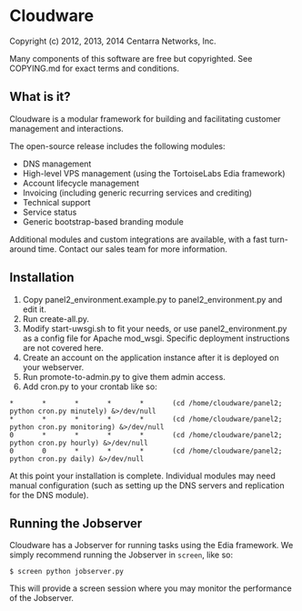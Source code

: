 # Cloudware

Copyright (c) 2012, 2013, 2014 Centarra Networks, Inc.

Many components of this software are free but copyrighted.
See COPYING.md for exact terms and conditions.

## What is it?

Cloudware is a modular framework for building and facilitating customer management and
interactions.

The open-source release includes the following modules:

* DNS management
* High-level VPS management (using the TortoiseLabs Edia framework)
* Account lifecycle management
* Invoicing (including generic recurring services and crediting)
* Technical support
* Service status
* Generic bootstrap-based branding module

Additional modules and custom integrations are available, with a fast turn-around time.
Contact our sales team for more information.

## Installation

1. Copy panel2_environment.example.py to panel2_environment.py and edit it.
2. Run create-all.py.
3. Modify start-uwsgi.sh to fit your needs, or use panel2_environment.py as a config file
   for Apache mod_wsgi.  Specific deployment instructions are not covered here.
4. Create an account on the application instance after it is deployed on your webserver.
5. Run promote-to-admin.py <username> to give them admin access.
6. Add cron.py to your crontab like so:

```
*       *       *       *       *       (cd /home/cloudware/panel2; python cron.py minutely) &>/dev/null
*       *       *       *       *       (cd /home/cloudware/panel2; python cron.py monitoring) &>/dev/null
0       *       *       *       *       (cd /home/cloudware/panel2; python cron.py hourly) &>/dev/null
0       0       *       *       *       (cd /home/cloudware/panel2; python cron.py daily) &>/dev/null
```

At this point your installation is complete.  Individual modules may need manual configuration
(such as setting up the DNS servers and replication for the DNS module).

## Running the Jobserver

Cloudware has a Jobserver for running tasks using the Edia framework.  We simply recommend running the
Jobserver in `screen`, like so:

```
$ screen python jobserver.py
```

This will provide a screen session where you may monitor the performance of the Jobserver.
